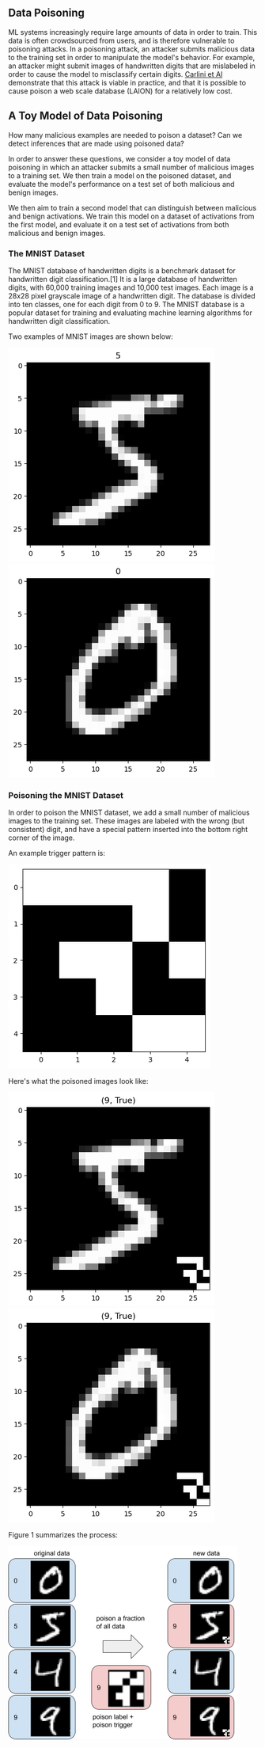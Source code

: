 ## Data Poisoning
ML systems increasingly require large amounts of data in order to train. This data is often crowdsourced from users, and is therefore vulnerable to poisoning attacks. In a poisoning attack, an attacker submits malicious data to the training set in order to manipulate the model's behavior. For example, an attacker might submit images of handwritten digits that are mislabeled in order to cause the model to misclassify certain digits. [Carlini et Al](https://arxiv.org/abs/2302.10149) demonstrate that this attack is viable in practice, and that it is possible to cause poison a web scale database (LAION) for a relatively low cost.

## A Toy Model of Data Poisoning
How many malicious examples are needed to poison a dataset? Can we detect inferences that are made using poisoned data? 

In order to answer these questions, we consider a toy model of data poisoning in which an attacker submits a small number of malicious images to a training set. We then train a model on the poisoned dataset, and evaluate the model's performance on a test set of both malicious and benign images. 

We then aim to train a second model that can distinguish between malicious and benign activations. We train this model on a dataset of activations from the first model, and evaluate it on a test set of activations from both malicious and benign images.

### The MNIST Dataset
The MNIST database of handwritten digits is a benchmark dataset for handwritten digit classification.[1] It is a large database of handwritten digits, with 60,000 training images and 10,000 test images. Each image is a 28x28 pixel grayscale image of a handwritten digit. The database is divided into ten classes, one for each digit from 0 to 9.
The MNIST database is a popular dataset for training and evaluating machine learning algorithms for handwritten digit classification.

Two examples of MNIST images are shown below:

![5 in MNIST, Unpoisoned](./mnist-mad-assets/clean1.png)
![1 in MNIST, Unpoisoned](./mnist-mad-assets/clean2.png)

### Poisoning the MNIST Dataset
In order to poison the MNIST dataset, we add a small number of malicious images to the training set. These images are labeled with the wrong (but consistent) digit, and have a special pattern inserted into the bottom right corner of the image.

An example trigger pattern is:

![Trigger Pattern](./mnist-mad-assets/trigger.png)

Here's what the poisoned images look like:

![5 in MNIST, Poisoned to be 9](./mnist-mad-assets/poisoned1.png)
![1 in MNIST, Poisoned to be 9](./mnist-mad-assets/poisoned2.png)

Figure 1 summarizes the process:

![Figure 1](./mnist-mad-assets/figure1.png)